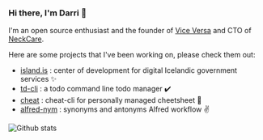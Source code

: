 ### Hi there, I'm Darri 👋

<!--
**darrikonn/darrikonn** is a ✨ _special_ ✨ repository because its `README.md` (this file) appears on your GitHub profile.

Here are some ideas to get you started:

- 🔭 I’m currently working on ...
- 🌱 I’m currently learning ...
- 👯 I’m looking to collaborate on ...
- 🤔 I’m looking for help with ...
- 💬 Ask me about ...
- 📫 How to reach me: ...
- 😄 Pronouns: ...
- ⚡ Fun fact: ...
-->

I'm an open source enthusiast and the founder of [Vice Versa](https://viceversa.is/) and CTO of [NeckCare](https://neckcare.com).

Here are some projects that I've been working on, please check them out:
- [island.is](https://github.com/island-is/island.is) : center of development for digital Icelandic government services ✨
- [td-cli](https://github.com/darrikonn/td-cli) : a todo command line todo manager ✔️
- [cheat](https://github.com/darrikonn/cheat) : cheat-cli for personally managed cheetsheet 🤞
- [alfred-nym](https://github.com/darrikonn/alfred-nym) : synonyms and antonyms Alfred workflow ✌️


![Github stats](https://github-readme-stats.vercel.app/api?username=darrikonn&count_private=true&show_icons=true&theme=radical&hide_title=true&hide_border=true)
[](https://komarev.com/ghpvc/?username=darrikonn)
